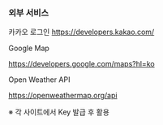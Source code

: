 ### 외부 서비스

카카오 로그인
https://developers.kakao.com/


Google Map

https://developers.google.com/maps?hl=ko


Open Weather API

https://openweathermap.org/api

※ 각 사이트에서 Key 발급 후 활용
